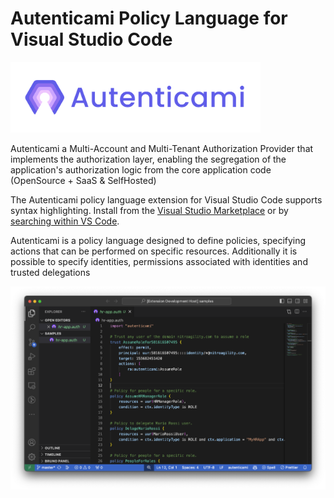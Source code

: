 # Autenticami Policy Language for Visual Studio Code

<p align="left">
  <img src="https://raw.githubusercontent.com/autenticami/autenticami-vscode/main/assets/logo/transparent-txt/transparent-txt-1line.png" class="center" width="400px" height="auto"/>
</p>

Autenticami a Multi-Account and Multi-Tenant Authorization Provider that implements the authorization layer, enabling the segregation of the application's authorization logic from the core application code (OpenSource + SaaS & SelfHosted)

The Autenticami policy language extension for Visual Studio Code supports syntax highlighting.  Install from the [Visual Studio Marketplace](https://marketplace.visualstudio.com/items?itemName=autenticami.autenticami) or by [searching within VS Code](https://code.visualstudio.com/docs/editor/extension-gallery#_search-for-an-extension).

Autenticami is a policy language designed to define policies, specifying actions that can be performed on specific resources. Additionally it is possible to specify identities, permissions associated with identities and trusted delegations

![autenticami](https://raw.githubusercontent.com/autenticami/autenticami-vscode/main/assets/vscode-screenshot.png)
